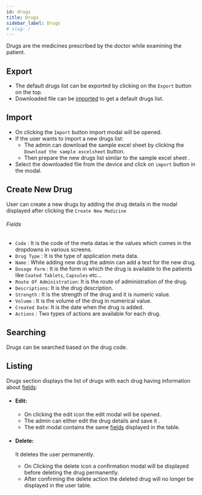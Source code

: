 ```yaml
---
id: drugs
title: Drugs
sidebar_label: Drugs
# slug: /
---
```


Drugs are the medicines prescribed by the doctor while examining the patient.

## Export

- The default drugs list can be exported by clicking on the `Export` button on the top.
- Downloaded file can be [imported](#Import) to get a default drugs list.

## Import

- On clicking the `Import` button import modal will be opened.
- If the user wants to import a new drugs list:
  - The admin can download the sample excel sheet by clicking the `Download the sample excelsheet` button.
  - Then prepare the new drugs list similar to the sample excel sheet .
- Select the downloaded file from the device and click on `import` button in the modal.
<!-- After exporting the default dictionary file `dictionary.xlsx` click on the `Import` button and select the downloaded file and -->

## Create New Drug

User can create a new drugs by adding the drug details in the modal displayed after clicking the `Create New Medicine`

###### Fields

- `Code` : It is the code of the meta datas ie the values which comes in the dropdowns in various screens.
- `Drug Type` : It is the type of application meta data.
- `Name` : While adding new drug the admin can add a text for the new drug.
- `Dosage Form` : It is the form in which the drug is available to the patients like `Coated Tablets`, `Capsules` etc...
- `Route Of Administration`: It is the route of administration of the drug.
- `Descriptions`: It is the drug description.
- `Strength` : It is the strength of the drug and it is numeric value.
- `Volume` : It is the volume of the drug in numerical value.
- `Created Date`: It is the date when the drug is added.
- `Actions` : Two types of actions are available for each drug.

## Searching

Drugs can be searched based on the drug code.

## Listing

Drugs section displays the list of drugs with each drug having information about [fields](#fields):

- #### Edit:

  - On clicking the edit icon the edit modal will be opened.
  - The admin can either edit the drug details and save it .
  - The edit modal contains the same [fields](#fields) displayed in the table.

- #### Delete:

  It deletes the user permanently.

  - On Clicking the delete icon a confirmation modal will be displayed before deleting the drug permanently.
  - After confirming the delete action the deleted drug will no longer be displayed in the user table.
